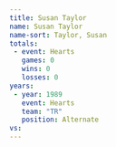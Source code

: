 ```yaml
---
title: Susan Taylor
name: Susan Taylor
name-sort: Taylor, Susan
totals:
 - event: Hearts
   games: 0
   wins: 0
   losses: 0
years:
 - year: 1989
   event: Hearts
   team: "TR"
   position: Alternate
vs:
---
```

